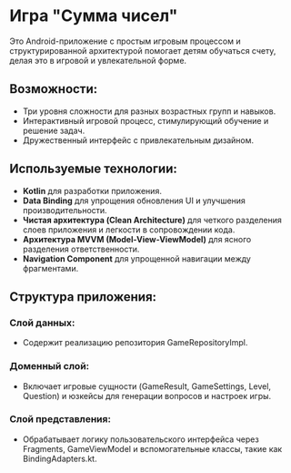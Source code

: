 # Игра "Сумма чисел"

Это Android-приложение с простым игровым процессом и структурированной архитектурой помогает детям обучаться счету, делая это в игровой и увлекательной форме.

## Возможности:

  - Три уровня сложности для разных возрастных групп и навыков.
  - Интерактивный игровой процесс, стимулирующий обучение и решение задач.
  - Дружественный интерфейс с привлекательным дизайном.
  
## Используемые технологии:

  - **Kotlin** для разработки приложения.
  - **Data Binding** для упрощения обновления UI и улучшения производительности.
  - **Чистая архитектура (Clean Architecture)** для четкого разделения слоев приложения  и легкости в сопровождении кода.
  - **Архитектура MVVM (Model-View-ViewModel)** для ясного разделения ответственности.
  - **Navigation Component** для упрощенной навигации между фрагментами.

## Структура приложения:

### Слой данных: 
  - Содержит реализацию репозитория GameRepositoryImpl.
### Доменный слой: 
  - Включает игровые сущности (GameResult, GameSettings, Level, Question) и юзкейсы для генерации вопросов и настроек игры.
### Слой представления: 
  - Обрабатывает логику пользовательского интерфейса через Fragments, GameViewModel и вспомогательные классы, такие как BindingAdapters.kt.
